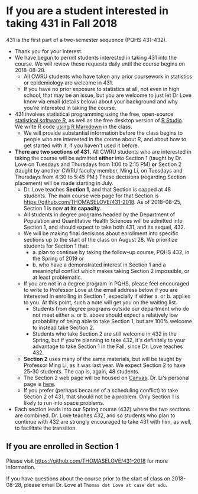 # If you are a student interested in taking 431 in Fall 2018

431 is the first part of a two-semester sequence (PQHS 431-432).

- Thank you for your interest.
- We have begun to permit students interested in taking 431 into the course. We will review these requests daily until the course begins on 2018-08-28.
    - All CWRU students who have taken any prior coursework in statistics or epidemiology are welcome in 431. 
    - If you have no prior exposure to statistics at all, not even in high school, that may be an issue, but you are welcome to just let Dr Love know via email (details below) about your background and why you're interested in taking the course. 
- 431 involves statistical programming using the free, open-source [statistical software R](https://cran.case.edu/), as well as the free desktop version of [R Studio](https://www.rstudio.com/products/rstudio/download/#download). We write R code [using R Markdown](https://rmarkdown.rstudio.com/index.html) in the class. 
    - We will provide substantial information before the class begins to people who are interested in the course about R, and about how to get started with it, if you haven't used it before.
- **There are two sections of 431.** All CWRU students who are interested in taking the course will be admitted **either** into Section 1 (taught by Dr. Love on Tuesdays and Thursdays from 1:00 to 2:15 PM) **or** Section 2 (taught by another CWRU faculty member, Ming Li, on Tuesdays and Thursdays from 4:30 to 5:45 PM.) These decisions (regarding Section placement) will be made starting in July.
    - Dr. Love teaches **Section 1**, and that Section is capped at 48 students. The main course web page for that Section is https://github.com/THOMASELOVE/431-2018. As of 2018-08-25, Section 1 is now **at its capacity**.
    - All students in degree programs headed by the Department of Population and Quantitative Health Sciences will be admitted into Section 1, and should expect to take both 431, and its sequel, 432. 
    - We will be making final decisions about enrollment into specific sections up to the start of the class on August 28. We prioritize students for Section 1 that:
        - a. plan to continue by taking the follow-up course, PQHS 432, in the Spring of 2019 or
        - b. who have a demonstrated interest in Section 1 and a meaningful conflict which makes taking Section 2 impossible, or at least problematic.
    - If you are not in a degree program in PQHS, please feel encouraged to write to Professor Love at the email address below if you are interested in enrolling in Section 1, especially if either a. or b. applies to you. At this point, such a note will get you on the waiting list.
        - Students from degree programs outside our department who do not meet either a. or b. above should expect a relatively low probability of being able to take Section 1, but are 100% welcome to instead take Section 2.
        - Students who take Section 2 are still welcome in 432 in the Spring, but if you're planning to take 432, it's definitely to your advantage to take Section 1 in the Fall, since Dr. Love teaches 432.
    - **Section 2** uses many of the same materials, but will be taught by Professor Ming Li, as it was last year. We expect Section 2 to have 25-30 students. The cap is, again, 48 students. 
    - The Section 2 web page will be housed on [Canvas](https://canvas.case.edu). Dr. Li's personal page is [here](http://epbiwww.case.edu/ming-li-phd/). 
    - If you prefer (perhaps because of a scheduling conflict) to take Section 2 of 431, that should not be a problem. Only Section 1 is likely to run into space problems.
- Each section leads into our Spring course (432) where the two sections are combined. Dr. Love teaches 432, and so students who plan to continue with 432 are strongly encouraged to take 431 with him, as well, to facilitate the transition.

## If you are enrolled in Section 1

Please visit https://github.com/THOMASELOVE/431-2018 for more information.

If you have questions about the course prior to the start of class on 2018-08-28, please email Dr. Love at `Thomas dot Love at case dot edu`.
